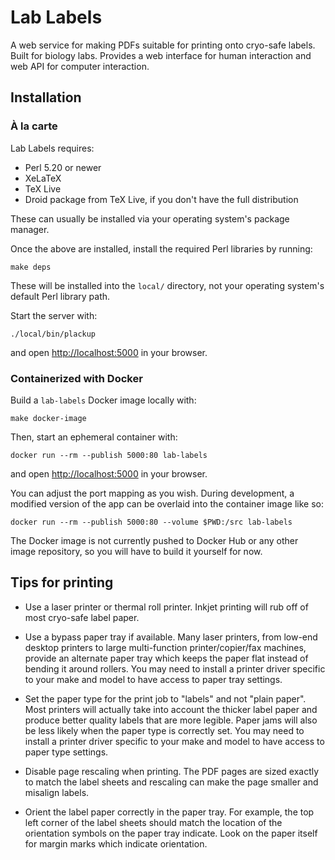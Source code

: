 # Lab Labels

A web service for making PDFs suitable for printing onto cryo-safe labels.
Built for biology labs.  Provides a web interface for human interaction and web
API for computer interaction.

## Installation

### À la carte

Lab Labels requires:

  - Perl 5.20 or newer
  - XeLaTeX
  - TeX Live
  - Droid package from TeX Live, if you don't have the full distribution

These can usually be installed via your operating system's package manager.

Once the above are installed, install the required Perl libraries by running:

    make deps

These will be installed into the `local/` directory, not your operating
system's default Perl library path.

Start the server with:

    ./local/bin/plackup

and open <http://localhost:5000> in your browser.

### Containerized with Docker

Build a `lab-labels` Docker image locally with:

    make docker-image

Then, start an ephemeral container with:

    docker run --rm --publish 5000:80 lab-labels

and open <http://localhost:5000> in your browser.

You can adjust the port mapping as you wish.  During development, a modified
version of the app can be overlaid into the container image like so:

    docker run --rm --publish 5000:80 --volume $PWD:/src lab-labels

The Docker image is not currently pushed to Docker Hub or any other image
repository, so you will have to build it yourself for now.

## Tips for printing

  - Use a laser printer or thermal roll printer.  Inkjet printing will rub off
    of most cryo-safe label paper.

  - Use a bypass paper tray if available.  Many laser printers, from low-end
    desktop printers to large multi-function printer/copier/fax machines,
    provide an alternate paper tray which keeps the paper flat instead of
    bending it around rollers.  You may need to install a printer driver
    specific to your make and model to have access to paper tray settings.

  - Set the paper type for the print job to "labels" and not "plain paper".
    Most printers will actually take into account the thicker label paper and
    produce better quality labels that are more legible.  Paper jams will also
    be less likely when the paper type is correctly set.  You may need to
    install a printer driver specific to your make and model to have access to
    paper type settings.

  - Disable page rescaling when printing.  The PDF pages are sized exactly to
    match the label sheets and rescaling can make the page smaller and misalign
    labels.

  - Orient the label paper correctly in the paper tray.  For example, the top
    left corner of the label sheets should match the location of the
    orientation symbols on the paper tray indicate.  Look on the paper itself
    for margin marks which indicate orientation.
